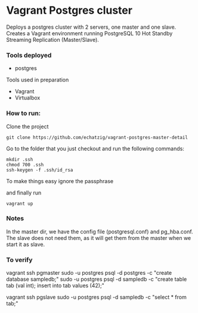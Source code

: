 # Vagrant Postgres cluster

Deploys a postgres cluster with 2 servers, one master and one slave.
Creates a Vagrant environment running PostgreSQL 10 Hot Standby Streaming Replication (Master/Slave).

### Tools deployed
* postgres

Tools used in preparation
* Vagrant
* Virtualbox


### How to run:

Clone the project
```
git clone https://github.com/echatzig/vagrant-postgres-master-detail
```
 
Go to the folder that you just checkout and run the following commands:
```
mkdir .ssh
chmod 700 .ssh
ssh-keygen -f .ssh/id_rsa 
```
To make things easy ignore the passphrase

and finally run
```
vagrant up
```

### Notes

In the master dir, we have the config file (postgresql.conf) and pg_hba.conf.
The slave does not need them, as it will get them from the master when we start it as slave.

### To verify

vagrant ssh pgmaster
   sudo -u postgres psql -d postgres -c "create database sampledb;"
   sudo -u postgres psql -d sampledb -c "create table tab (val int); insert into tab values (42);"
 
vagrant ssh pgslave 
	sudo -u postgres psql -d sampledb -c "select * from tab;"
	
	